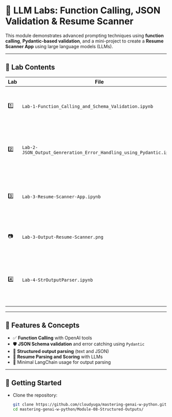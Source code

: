 # 🧪 LLM Labs: Function Calling, JSON Validation & Resume Scanner

This module demonstrates advanced prompting techniques using **function calling**, **Pydantic-based validation**, and a mini-project to create a **Resume Scanner App** using large language models (LLMs).

---

## 📁 Lab Contents

| Lab | File | Description |
|-----|------|-------------|
| 1️⃣ | `Lab-1-Function_Calling_and_Schema_Validation.ipynb` | Introduces OpenAI function calling and JSON schema validation with examples. |
| 2️⃣ | `Lab-2-JSON_Output_Genreration_Error_Handling_using_Pydantic.ipynb` | Uses Pydantic to validate LLM-generated JSON and gracefully handle parsing errors. |
| 3️⃣ | `Lab-3-Resume-Scanner-App.ipynb` | Real-world application where resumes are parsed and extract required information using LLMs. |
| 📷 | `Lab-3-Output-Resume-Scanner.png` | Screenshot of the Resume Scanner application output. |
| 4️⃣ | `Lab-4-StrOutputParser.ipynb` | Demonstrates use of LangChain’s `StrOutputParser` to extract structured strings from LLMs. |

---

## 🧰 Features & Concepts

- ✅ **Function Calling** with OpenAI tools
- 🛡️ **JSON Schema validation** and error catching using `Pydantic`
- 📄 **Structured output parsing** (text and JSON)
- 💼 **Resume Parsing and Scoring** with LLMs
- 🧪 Minimal LangChain usage for output parsing

---

## 🚀 Getting Started

- Clone the repository:
   ```bash
   git clone https://github.com/cloudyuga/mastering-genai-w-python.git
   cd mastering-genai-w-python/Module-08-Structured-Outputs/
  ```
